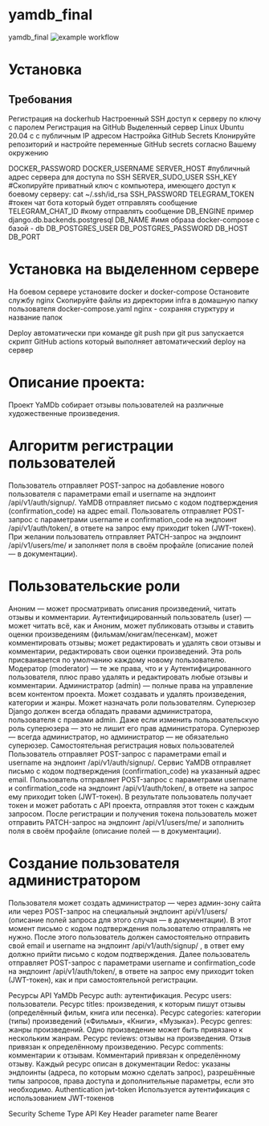 # yamdb_final
yamdb_final
![example workflow](https://github.com/vatut007/yamdb_final/actions/workflows/yamdb_workflow.yml/badge.svg)
# Установка
## Требования
Регистрация на dockerhub
Настроенный SSH доступ к серверу по ключу с паролем
Регистрация на GitHub
Выделенный сервер Linux Ubuntu 20.04 с с публичным IP адресом
Настройка GitHub Secrets
Клонируйте репозиторий и настройте переменные GitHub secrets согласно Вашему окружению

DOCKER_PASSWORD
DOCKER_USERNAME
SERVER_HOST #публичный адрес сервера для доступа по SSH
SERVER_SUDO_USER
SSH_KEY #Скопируйте приватный ключ с компьютера, имеющего доступ к боевому серверу: cat ~/.ssh/id_rsa
SSH_PASSWORD
TELEGRAM_TOKEN #токен чат бота который будет отправлять сообщение
TELEGRAM_CHAT_ID #кому отправлять сообщение
DB_ENGINE пример django.db.backends.postgresql
DB_NAME #имя образа docker-compose с базой - db
DB_POSTGRES_USER
DB_POSTGRES_PASSWORD
DB_HOST
DB_PORT
# Установка на выделенном сервере
На боевом сервере установите docker и docker-compose Остановите службу nginx Скопируйте файлы из директории infra в домашную папку пользователя docker-compose.yaml nginx - сохраняя стурктуру и название папок

Deploy автоматически при команде git push
при git pus запускается скрипт GitHub actions который выполняет автоматический deploy на сервер

# Описание проекта:
Проект YaMDb собирает отзывы пользователей на различные художественные произведения.

# Алгоритм регистрации пользователей
Пользователь отправляет POST-запрос на добавление нового пользователя с параметрами email и username на эндпоинт /api/v1/auth/signup/. YaMDB отправляет письмо с кодом подтверждения (confirmation_code) на адрес email. Пользователь отправляет POST-запрос с параметрами username и confirmation_code на эндпоинт /api/v1/auth/token/, в ответе на запрос ему приходит token (JWT-токен). При желании пользователь отправляет PATCH-запрос на эндпоинт /api/v1/users/me/ и заполняет поля в своём профайле (описание полей — в документации).

# Пользовательские роли
Аноним — может просматривать описания произведений, читать отзывы и комментарии.
Аутентифицированный пользователь (user) — может читать всё, как и Аноним, может публиковать отзывы и ставить оценки произведениям (фильмам/книгам/песенкам), может комментировать отзывы; может редактировать и удалять свои отзывы и комментарии, редактировать свои оценки произведений. Эта роль присваивается по умолчанию каждому новому пользователю.
Модератор (moderator) — те же права, что и у Аутентифицированного пользователя, плюс право удалять и редактировать любые отзывы и комментарии.
Администратор (admin) — полные права на управление всем контентом проекта. Может создавать и удалять произведения, категории и жанры. Может назначать роли пользователям.
Суперюзер Django должен всегда обладать правами администратора, пользователя с правами admin. Даже если изменить пользовательскую роль суперюзера — это не лишит его прав администратора. Суперюзер — всегда администратор, но администратор — не обязательно суперюзер.
Самостоятельная регистрация новых пользователей
Пользователь отправляет POST-запрос с параметрами email и username на эндпоинт /api/v1/auth/signup/. Сервис YaMDB отправляет письмо с кодом подтверждения (confirmation_code) на указанный адрес email. Пользователь отправляет POST-запрос с параметрами username и confirmation_code на эндпоинт /api/v1/auth/token/, в ответе на запрос ему приходит token (JWT-токен). В результате пользователь получает токен и может работать с API проекта, отправляя этот токен с каждым запросом. После регистрации и получения токена пользователь может отправить PATCH-запрос на эндпоинт /api/v1/users/me/ и заполнить поля в своём профайле (описание полей — в документации).

# Создание пользователя администратором
Пользователя может создать администратор — через админ-зону сайта или через POST-запрос на специальный эндпоинт api/v1/users/ (описание полей запроса для этого случая — в документации). В этот момент письмо с кодом подтверждения пользователю отправлять не нужно. После этого пользователь должен самостоятельно отправить свой email и username на эндпоинт /api/v1/auth/signup/ , в ответ ему должно прийти письмо с кодом подтверждения. Далее пользователь отправляет POST-запрос с параметрами username и confirmation_code на эндпоинт /api/v1/auth/token/, в ответе на запрос ему приходит token (JWT-токен), как и при самостоятельной регистрации.

Ресурсы API YaMDb
Ресурс auth: аутентификация.
Ресурс users: пользователи.
Ресурс titles: произведения, к которым пишут отзывы (определённый фильм, книга или песенка).
Ресурс categories: категории (типы) произведений («Фильмы», «Книги», «Музыка»).
Ресурс genres: жанры произведений. Одно произведение может быть привязано к нескольким жанрам.
Ресурс reviews: отзывы на произведения. Отзыв привязан к определённому произведению.
Ресурс comments: комментарии к отзывам. Комментарий привязан к определённому отзыву. Каждый ресурс описан в документации Redoc: указаны эндпоинты (адреса, по которым можно сделать запрос), разрешённые типы запросов, права доступа и дополнительные параметры, если это необходимо.
Authentication
jwt-token
Используется аутентификация с использованием JWT-токенов

Security Scheme Type	API Key
Header parameter name	Bearer
